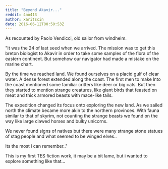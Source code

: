 ```yaml
---
title: "Beyond Akavir..."
reddit: 4no413
author: xaritscin
date: 2016-06-12T00:50:53Z
---
```


As recounted by Paolo Vendicci, old sailor from windhelm.

"It was the 24 of last seed when we arrived. The mission was to get this breton biologist to Akavir in order to take some samples of the flora of the eastern continent. But somehow our navigator had made a mistake on the marine chart. 

By the time we reached land. We found ourselves on a placid gulf of clear water. A dense forest extended  along the coast. The first men to make lnto the coast mentioned some familiar critters like deer or big cats. But then they started to mention strange creatures, like giant birds that feasted on meat and thick armored beasts with mace-like tails.

The expedition changed its focus onto exploring the new land. As we sailed north the climate became more akin to the northern provinces. With fauna similar to that of skyrim, not counting the strange beasts we found on the way like large clawed horses and bulky unicorns. 

We never found signs of natives but there were many strange stone statues of stag people and what seemed to be winged elves..

Its the most i can remember.."

This is my first TES fiction work, it may be a bit lame, but i wanted to explore something like that...
